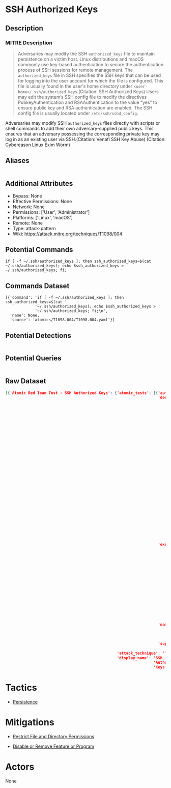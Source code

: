 
# SSH Authorized Keys

## Description

### MITRE Description

> Adversaries may modify the SSH <code>authorized_keys</code> file to maintain persistence on a victim host. Linux distributions and macOS commonly use key-based authentication to secure the authentication process of SSH sessions for remote management. The <code>authorized_keys</code> file in SSH specifies the SSH keys that can be used for logging into the user account for which the file is configured. This file is usually found in the user's home directory under <code>&lt;user-home&gt;/.ssh/authorized_keys</code>.(Citation: SSH Authorized Keys) Users may edit the system’s SSH config file to modify the directives PubkeyAuthentication and RSAAuthentication to the value “yes” to ensure public key and RSA authentication are enabled. The SSH config file is usually located under <code>/etc/ssh/sshd_config</code>.

Adversaries may modify SSH <code>authorized_keys</code> files directly with scripts or shell commands to add their own adversary-supplied public keys. This ensures that an adversary possessing the corresponding private key may log in as an existing user via SSH.(Citation: Venafi SSH Key Abuse) (Citation: Cybereason Linux Exim Worm)

## Aliases

```

```

## Additional Attributes

* Bypass: None
* Effective Permissions: None
* Network: None
* Permissions: ['User', 'Administrator']
* Platforms: ['Linux', 'macOS']
* Remote: None
* Type: attack-pattern
* Wiki: https://attack.mitre.org/techniques/T1098/004

## Potential Commands

```
if [ -f ~/.ssh/authorized_keys ]; then ssh_authorized_keys=$(cat ~/.ssh/authorized_keys); echo $ssh_authorized_keys > ~/.ssh/authorized_keys; fi;
```

## Commands Dataset

```
[{'command': 'if [ -f ~/.ssh/authorized_keys ]; then ssh_authorized_keys=$(cat '
             '~/.ssh/authorized_keys); echo $ssh_authorized_keys > '
             '~/.ssh/authorized_keys; fi;\n',
  'name': None,
  'source': 'atomics/T1098.004/T1098.004.yaml'}]
```

## Potential Detections

```json

```

## Potential Queries

```json

```

## Raw Dataset

```json
[{'Atomic Red Team Test - SSH Authorized Keys': {'atomic_tests': [{'auto_generated_guid': '342cc723-127c-4d3a-8292-9c0c6b4ecadc',
                                                                   'description': 'Modify '
                                                                                  'contents '
                                                                                  'of '
                                                                                  '<user-home>/.ssh/authorized_keys '
                                                                                  'to '
                                                                                  'maintain '
                                                                                  'persistence '
                                                                                  'on '
                                                                                  'victim '
                                                                                  'host. \n'
                                                                                  'If '
                                                                                  'the '
                                                                                  'user '
                                                                                  'is '
                                                                                  'able '
                                                                                  'to '
                                                                                  'save '
                                                                                  'the '
                                                                                  'same '
                                                                                  'contents '
                                                                                  'in '
                                                                                  'the '
                                                                                  'authorized_keys '
                                                                                  'file, '
                                                                                  'it '
                                                                                  'shows '
                                                                                  'user '
                                                                                  'can '
                                                                                  'modify '
                                                                                  'the '
                                                                                  'file.\n',
                                                                   'executor': {'cleanup_command': 'unset '
                                                                                                   'ssh_authorized_keys\n',
                                                                                'command': 'if '
                                                                                           '[ '
                                                                                           '-f '
                                                                                           '~/.ssh/authorized_keys '
                                                                                           ']; '
                                                                                           'then '
                                                                                           'ssh_authorized_keys=$(cat '
                                                                                           '~/.ssh/authorized_keys); '
                                                                                           'echo '
                                                                                           '$ssh_authorized_keys '
                                                                                           '> '
                                                                                           '~/.ssh/authorized_keys; '
                                                                                           'fi;\n',
                                                                                'elevation_required': False,
                                                                                'name': 'bash'},
                                                                   'name': 'Modify '
                                                                           'SSH '
                                                                           'Authorized '
                                                                           'Keys',
                                                                   'supported_platforms': ['macos',
                                                                                           'linux']}],
                                                 'attack_technique': 'T1098.004',
                                                 'display_name': 'SSH '
                                                                 'Authorized '
                                                                 'Keys'}}]
```

# Tactics


* [Persistence](../tactics/Persistence.md)


# Mitigations


* [Restrict File and Directory Permissions](../mitigations/Restrict-File-and-Directory-Permissions.md)

* [Disable or Remove Feature or Program](../mitigations/Disable-or-Remove-Feature-or-Program.md)
    

# Actors

None
